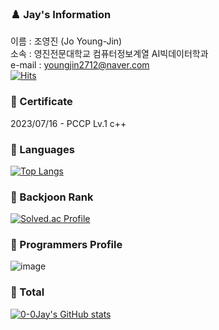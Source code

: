 ### ♟️ Jay's Information
이름 : 조영진 (Jo Young-Jin)<br>
소속 : 영진전문대학교 컴퓨터정보계열 AI빅데이터학과<br>
e-mail : youngjin2712@naver.com<br>
[![Hits](https://hits.seeyoufarm.com/api/count/incr/badge.svg?url=https%3A%2F%2Fgithub.com%2F0-0Jay%2Fhit-counter&count_bg=%23D57EEC&title_bg=%238813E9&icon=&icon_color=%23E7E7E7&title=hits&edge_flat=false)](https://hits.seeyoufarm.com)

### 🏅 Certificate
2023/07/16 - PCCP Lv.1 c++ 

### 💬 Languages
[![Top Langs](https://github-readme-stats.vercel.app/api/top-langs/?username=0-0Jay&layout=compact)](https://github.com/Jo-0jin/github-readme-stats)

### 🏅 Backjoon Rank
[![Solved.ac Profile](http://mazassumnida.wtf/api/v2/generate_badge?boj=youngjin2712)](https://solved.ac/youngjin2712/)

### 🏅 Programmers Profile
![image](https://user-images.githubusercontent.com/117143398/232439061-e3b58838-2b52-4072-9c91-a39d1f3c222a.png)


### 🌱 Total
[![0-0Jay's GitHub stats](https://github-readme-stats.vercel.app/api?username=0-0Jay)](https://github.com/Jo-0jin/github-readme-stats)
<!--
**Jo-0jin/Jo-0jin** is a ✨ _special_ ✨ repository because its `README.md` (this file) appears on your GitHub profile.

Here are some ideas to get you started:

- 🔭 I’m currently working on ...
- 🌱 I’m currently learning ...
- 👯 I’m looking to collaborate on ...
- 🤔 I’m looking for help with ...
- 💬 Ask me about ...
- 📫 How to reach me: ...
- 😄 Pronouns: ...
- ⚡ Fun fact: ...
-->
